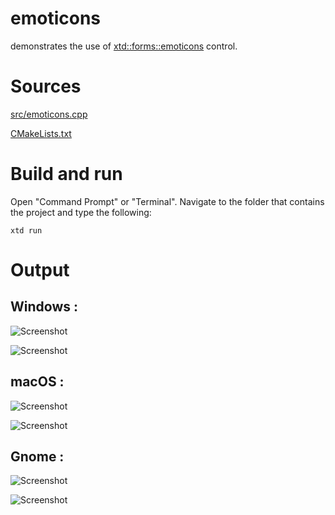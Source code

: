 # emoticons

demonstrates the use of [xtd::forms::emoticons](../../../src/xtd_forms/include/xtd/forms/emoticons.hpp) control.

# Sources

[src/emoticons.cpp](src/emoticons.cpp)

[CMakeLists.txt](CMakeLists.txt)

# Build and run

Open "Command Prompt" or "Terminal". Navigate to the folder that contains the project and type the following:

```shell
xtd run
```

# Output

## Windows :

![Screenshot](../../../docs/pictures/examples/emoticons_w.png)

![Screenshot](../../../docs/pictures/examples/emoticons_wd.png)

## macOS :

![Screenshot](../../../docs/pictures/examples/emoticons_m.png)

![Screenshot](../../../docs/pictures/examples/emoticons_md.png)

## Gnome :

![Screenshot](../../../docs/pictures/examples/emoticons_g.png)

![Screenshot](../../../docs/pictures/examples/emoticons_gd.png)
